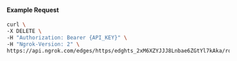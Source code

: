 <!-- Code generated for API Clients. DO NOT EDIT. -->

#### Example Request

```bash
curl \
-X DELETE \
-H "Authorization: Bearer {API_KEY}" \
-H "Ngrok-Version: 2" \
https://api.ngrok.com/edges/https/edghts_2xM6XZYJJJ8Lnbae6ZGtYl7kAka/routes/edghtsrt_2xM6XbOCUVqO9b8ooE7mdx7MGUE/compression
```
